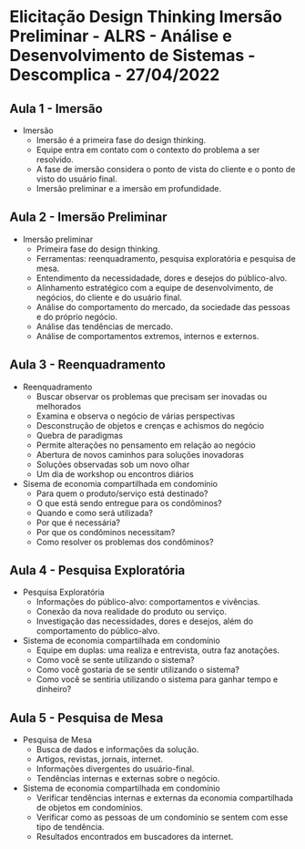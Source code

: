 # Elicitação Design Thinking Imersão Preliminar - ALRS - Análise e Desenvolvimento de Sistemas - Descomplica - 27/04/2022

## Aula 1 - Imersão

- Imersão
    - Imersão é a primeira fase do design thinking.
    - Equipe entra em contato com o contexto do problema a ser resolvido.
    - A fase de imersão considera o ponto de vista do cliente e o ponto de visto do usuário final.
    - Imersão preliminar e a imersão em profundidade.

## Aula 2 -  Imersão Preliminar

- Imersão preliminar
    - Primeira fase do design thinking.
    - Ferramentas: reenquadramento, pesquisa exploratória e pesquisa de mesa.
    - Entendimento da necessidadade, dores e desejos do público-alvo.
    - Alinhamento estratégico com a equipe de desenvolvimento, de negócios, do cliente e do usuário final.
    - Análise do comportamento do mercado, da sociedade das pessoas e do próprio negócio.
    - Análise das tendências de mercado.
    - Análise de comportamentos extremos, internos e externos.

## Aula 3 - Reenquadramento

- Reenquadramento
    - Buscar observar os problemas que precisam ser inovadas ou melhorados
    - Examina e observa o negócio de várias perspectivas
    - Desconstrução de objetos e crenças e achismos do negócio
    - Quebra de paradigmas
    - Permite alterações no pensamento em relação ao negócio
    - Abertura de novos caminhos para soluções inovadoras
    - Soluções observadas sob um novo olhar
    - Um dia de workshop ou encontros diários
- Sisema de economia compartilhada em condomínio
    - Para quem o produto/serviço está destinado?
    - O que está sendo entregue para os condôminos?
    - Quando e como será utilizada?
    - Por que é necessária?
    - Por que os condôminos necessitam?
    - Como resolver os problemas dos condôminos?

## Aula 4 - Pesquisa Exploratória

- Pesquisa Exploratória
    - Informações do público-alvo: comportamentos e vivências.
    - Conexão da nova realidade do produto ou serviço.
    - Investigação das necessidades, dores e desejos, além do comportamento do público-alvo.
- Sistema de economia compartilhada em condomínio
    - Equipe em duplas: uma realiza e entrevista, outra faz anotações.
    - Como você se sente utilizando o sistema?
    - Como você gostaria de se sentir utilizando o sistema?
    - Como você se sentiria utilizando o sistema para ganhar tempo e dinheiro?

## Aula 5 - Pesquisa de Mesa

- Pesquisa de Mesa
    - Busca de dados e informações da solução.
    - Artigos, revistas, jornais, internet.
    - Informações divergentes do usuário-final.
    - Tendências internas e externas sobre o negócio.
- Sistema de economia compartilhada em condomínio
    - Verificar tendências internas e externas da economia compartilhada de objetos em condomínios.
    - Verificar como as pessoas de um condomínio se sentem com esse tipo de tendência.
    - Resultados encontrados em buscadores da internet.